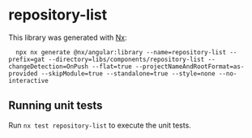 # repository-list

This library was generated with [Nx](https://nx.dev):

```shell
  npx nx generate @nx/angular:library --name=repository-list --prefix=gat --directory=libs/components/repository-list --changeDetection=OnPush --flat=true --projectNameAndRootFormat=as-provided --skipModule=true --standalone=true --style=none --no-interactive
```

## Running unit tests

Run `nx test repository-list` to execute the unit tests.
